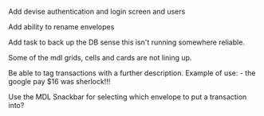 Add devise authentication and login screen and users

Add ability to rename envelopes

Add task to back up the DB sense this isn't running somewhere reliable.

Some of the mdl grids, cells and cards are not lining up.

Be able to tag transactions with a further description. Example of use:
    - the google pay $16 was sherlock!!!

Use the MDL Snackbar for selecting which envelope to put a transaction into?
